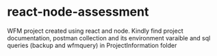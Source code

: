 # react-node-assessment
WFM project created using react and node.  Kindly find project documentation, postman collection and its environment varaible and sql queries (backup and wfmquery) in ProjectInformation folder
